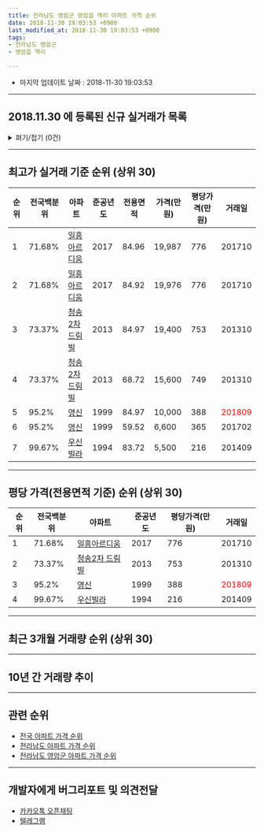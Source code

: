 ```yaml
---
title: 전라남도 영암군 영암읍 역리 아파트 가격 순위
date: 2018-11-30 19:03:53 +0900
last_modified_at: 2018-11-30 19:03:53 +0900
tags:
- 전라남도 영암군
- 영암읍 역리

---
```


* 마지막 업데이트 날짜 : 2018-11-30 19:03:53

---

## 2018.11.30 에 등록된 신규 실거래가 목록

<details>
<summary>펴기/접기 (0건)</summary>
<div markdown="1">

|아파트|전국백분위|준공년도|전용면적|가격(만원)|평당가격(만원)|거래일|
|---|---|---|---|---|---|---|
|없음|||||||


</div>
</details>

---

## 최고가 실거래 기준 순위 (상위 30)


|순위|전국백분위|아파트|준공년도|전용면적|가격(만원)|평당가격(만원)|거래일|
|---|---|---|---|---|---|---|---|
|1|71.68%|[일흥아르디움](https://search.naver.com/search.naver?query=%EC%A0%84%EB%9D%BC%EB%82%A8%EB%8F%84+%EC%98%81%EC%95%94%EA%B5%B0+%EC%98%81%EC%95%94%EC%9D%8D+%EC%97%AD%EB%A6%AC+%EC%9D%BC%ED%9D%A5%EC%95%84%EB%A5%B4%EB%94%94%EC%9B%80)|2017|84.96|19,987|776|201710|
|2|71.68%|[일흥아르디움](https://search.naver.com/search.naver?query=%EC%A0%84%EB%9D%BC%EB%82%A8%EB%8F%84+%EC%98%81%EC%95%94%EA%B5%B0+%EC%98%81%EC%95%94%EC%9D%8D+%EC%97%AD%EB%A6%AC+%EC%9D%BC%ED%9D%A5%EC%95%84%EB%A5%B4%EB%94%94%EC%9B%80)|2017|84.92|19,976|776|201710|
|3|73.37%|[청송2차 드림빌](https://search.naver.com/search.naver?query=%EC%A0%84%EB%9D%BC%EB%82%A8%EB%8F%84+%EC%98%81%EC%95%94%EA%B5%B0+%EC%98%81%EC%95%94%EC%9D%8D+%EC%97%AD%EB%A6%AC+%EC%B2%AD%EC%86%A12%EC%B0%A8+%EB%93%9C%EB%A6%BC%EB%B9%8C)|2013|84.97|19,400|753|201310|
|4|73.37%|[청송2차 드림빌](https://search.naver.com/search.naver?query=%EC%A0%84%EB%9D%BC%EB%82%A8%EB%8F%84+%EC%98%81%EC%95%94%EA%B5%B0+%EC%98%81%EC%95%94%EC%9D%8D+%EC%97%AD%EB%A6%AC+%EC%B2%AD%EC%86%A12%EC%B0%A8+%EB%93%9C%EB%A6%BC%EB%B9%8C)|2013|68.72|15,600|749|201310|
|5|95.2%|[영신](https://search.naver.com/search.naver?query=%EC%A0%84%EB%9D%BC%EB%82%A8%EB%8F%84+%EC%98%81%EC%95%94%EA%B5%B0+%EC%98%81%EC%95%94%EC%9D%8D+%EC%97%AD%EB%A6%AC+%EC%98%81%EC%8B%A0)|1999|84.97|10,000|388|<span style="color:red">201809</span>|
|6|95.2%|[영신](https://search.naver.com/search.naver?query=%EC%A0%84%EB%9D%BC%EB%82%A8%EB%8F%84+%EC%98%81%EC%95%94%EA%B5%B0+%EC%98%81%EC%95%94%EC%9D%8D+%EC%97%AD%EB%A6%AC+%EC%98%81%EC%8B%A0)|1999|59.52|6,600|365|201702|
|7|99.67%|[우신빌라](https://search.naver.com/search.naver?query=%EC%A0%84%EB%9D%BC%EB%82%A8%EB%8F%84+%EC%98%81%EC%95%94%EA%B5%B0+%EC%98%81%EC%95%94%EC%9D%8D+%EC%97%AD%EB%A6%AC+%EC%9A%B0%EC%8B%A0%EB%B9%8C%EB%9D%BC)|1994|83.72|5,500|216|201409|


---

## 평당 가격(전용면적 기준) 순위 (상위 30)


|순위|전국백분위|아파트|준공년도|평당가격(만원)|거래일|
|---|---|---|---|---|---|
|1|71.68%|[일흥아르디움](https://search.naver.com/search.naver?query=%EC%A0%84%EB%9D%BC%EB%82%A8%EB%8F%84+%EC%98%81%EC%95%94%EA%B5%B0+%EC%98%81%EC%95%94%EC%9D%8D+%EC%97%AD%EB%A6%AC+%EC%9D%BC%ED%9D%A5%EC%95%84%EB%A5%B4%EB%94%94%EC%9B%80)|2017|776|201710|
|2|73.37%|[청송2차 드림빌](https://search.naver.com/search.naver?query=%EC%A0%84%EB%9D%BC%EB%82%A8%EB%8F%84+%EC%98%81%EC%95%94%EA%B5%B0+%EC%98%81%EC%95%94%EC%9D%8D+%EC%97%AD%EB%A6%AC+%EC%B2%AD%EC%86%A12%EC%B0%A8+%EB%93%9C%EB%A6%BC%EB%B9%8C)|2013|753|201310|
|3|95.2%|[영신](https://search.naver.com/search.naver?query=%EC%A0%84%EB%9D%BC%EB%82%A8%EB%8F%84+%EC%98%81%EC%95%94%EA%B5%B0+%EC%98%81%EC%95%94%EC%9D%8D+%EC%97%AD%EB%A6%AC+%EC%98%81%EC%8B%A0)|1999|388|<span style="color:red">201809</span>|
|4|99.67%|[우신빌라](https://search.naver.com/search.naver?query=%EC%A0%84%EB%9D%BC%EB%82%A8%EB%8F%84+%EC%98%81%EC%95%94%EA%B5%B0+%EC%98%81%EC%95%94%EC%9D%8D+%EC%97%AD%EB%A6%AC+%EC%9A%B0%EC%8B%A0%EB%B9%8C%EB%9D%BC)|1994|216|201409|


---

## 최근 3개월 거래량 순위 (상위 30)


<div style="width:100%;">
    <canvas id="deal_count_ranking" height="250"></canvas>
</div>


<script>
new Chart(document.getElementById("deal_count_ranking"), {
    type: 'horizontalBar',
    data: {
        labels: ['청송2차 드림빌', '영신', '일흥아르디움'],
        datasets: [{
            label: '실거래 수',
            data: [2, 1, 1],
            borderColor: "rgba(255, 0, 128, 1)",
            backgroundColor: "rgba(255, 0, 128, 0.5)",
            fill: false,
        }]
    },
    options: {
        responsive: true,
        title: {
            display: true,
            text: '최근 3개월 거래량 순위'
        },
        tooltips: {
            mode: 'index',
            intersect: false,
            callbacks: {
                title: function(tooltipItems, data) {
                    return "실거래 수:";
                },
                label: function(tooltipItem, data) {
                    return data.labels[tooltipItem.index] + ": " + tooltipItem.xLabel;
                }
            }
        },
        hover: {
            mode: 'nearest',
            intersect: true
        },
        scales: {
            xAxes: [{
                display: true,
                scaleLabel: {
                    display: true,
                    labelString: '실거래 수'
                },
                ticks: {
                    suggestedMin: 0,
                }
            }],
            yAxes: [{
                display: true,
                ticks: {
                    autoSkip: false,
                    callback: function(value, index, values) {
                        if (value.length > 15)
                            return value.substr(0, 13) + "...";
                        else
                            return value;
                    }
                },
                scaleLabel: {
                    display: false,
                }
            }]
        }
    }
});

</script>


---

## 10년 간 거래량 추이


<div style="width:100%;">
    <canvas id="deal_progress" height="250"></canvas>
</div>

<script>
new Chart(document.getElementById("deal_progress"), {
    type: 'line',
    data: {
        labels: ['200811','200812','200901','200902','200903','200904','200905','200906','200907','200908','200909','200910','200911','200912','201001','201002','201003','201004','201005','201006','201007','201008','201009','201010','201011','201012','201101','201102','201103','201104','201105','201106','201107','201108','201109','201110','201111','201112','201201','201202','201203','201204','201205','201206','201207','201208','201209','201210','201211','201212','201301','201302','201303','201304','201305','201306','201307','201308','201309','201310','201311','201312','201401','201402','201403','201404','201405','201406','201407','201408','201409','201410','201411','201412','201501','201502','201503','201504','201505','201506','201507','201508','201509','201510','201511','201512','201601','201602','201603','201604','201605','201606','201607','201608','201609','201610','201611','201612','201701','201702','201703','201704','201705','201706','201707','201708','201709','201710','201711','201712','201801','201802','201803','201804','201805','201806','201807','201808','201809','201810','201811'],
        datasets: [{
            label: '실거래 수',
            pointRadius: 1,
            data: [4, 6, 0, 1, 0, 0, 0, 2, 1, 0, 0, 0, 0, 1, 2, 3, 1, 2, 1, 0, 2, 0, 0, 0, 1, 1, 0, 0, 0, 1, 0, 0, 2, 1, 1, 0, 1, 2, 0, 0, 0, 1, 0, 1, 0, 0, 2, 1, 0, 1, 0, 0, 0, 0, 0, 1, 0, 5, 9, 6, 4, 3, 4, 0, 3, 12, 0, 3, 1, 5, 2, 18, 2, 1, 3, 4, 3, 2, 3, 4, 5, 1, 2, 2, 2, 0, 4, 4, 4, 4, 1, 4, 2, 2, 0, 2, 0, 1, 0, 3, 1, 1, 1, 2, 3, 1, 1, 11, 3, 2, 1, 1, 2, 2, 1, 3, 3, 3, 1, 3, 0],
            borderColor: "rgba(255, 201, 14, 1)",
            backgroundColor: "rgba(255, 201, 14, 0.5)",
            fill: true,
        }]
    },
    options: {
        responsive: true,
        title: {
            display: true,
            text: '10년간 거래량 추이'
        },
        tooltips: {
            mode: 'index',
            intersect: false,
        },
        hover: {
            mode: 'nearest',
            intersect: true
        },
        scales: {
            xAxes: [{
                display: true,
                scaleLabel: {
                    display: true,
                    labelString: '년/월'
                }
            }],
            yAxes: [{
                display: true,
                ticks: {
                    suggestedMin: 0,
                },
                scaleLabel: {
                    display: true,
                    labelString: '실거래 수'
                }
            }]
        }
    }
});

</script>


---

## 관련 순위

- [전국 아파트 가격 순위](https://inasie.github.io/apt-ranking/전국)
- [전라남도 아파트 가격 순위](https://inasie.github.io/apt-ranking/전라남도)
- [전라남도 영암군 아파트 가격 순위](https://inasie.github.io/apt-ranking/전라남도-영암군)


---

## 개발자에게 버그리포트 및 의견전달

- [카카오톡 오픈채팅](https://open.kakao.com/o/gLJUAP4)
- [텔레그램](https://t.me/inasie)

